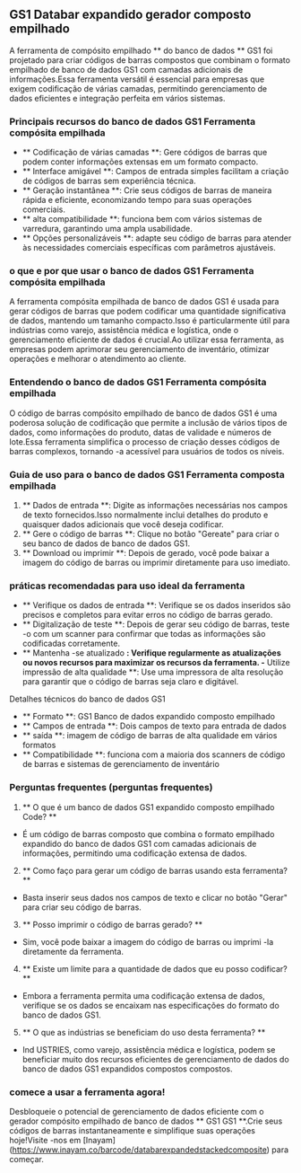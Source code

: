 ## GS1 Databar expandido gerador composto empilhado

A ferramenta de compósito empilhado ** do banco de dados ** GS1 foi projetado para criar códigos de barras compostos que combinam o formato empilhado de banco de dados GS1 com camadas adicionais de informações.Essa ferramenta versátil é essencial para empresas que exigem codificação de várias camadas, permitindo gerenciamento de dados eficientes e integração perfeita em vários sistemas.

### Principais recursos do banco de dados GS1 Ferramenta compósita empilhada

- ** Codificação de várias camadas **: Gere códigos de barras que podem conter informações extensas em um formato compacto.
- ** Interface amigável **: Campos de entrada simples facilitam a criação de códigos de barras sem experiência técnica.
- ** Geração instantânea **: Crie seus códigos de barras de maneira rápida e eficiente, economizando tempo para suas operações comerciais.
- ** alta compatibilidade **: funciona bem com vários sistemas de varredura, garantindo uma ampla usabilidade.
- ** Opções personalizáveis ​​**: adapte seu código de barras para atender às necessidades comerciais específicas com parâmetros ajustáveis.

### o que e por que usar o banco de dados GS1 Ferramenta compósita empilhada

A ferramenta compósita empilhada de banco de dados GS1 é usada para gerar códigos de barras que podem codificar uma quantidade significativa de dados, mantendo um tamanho compacto.Isso é particularmente útil para indústrias como varejo, assistência médica e logística, onde o gerenciamento eficiente de dados é crucial.Ao utilizar essa ferramenta, as empresas podem aprimorar seu gerenciamento de inventário, otimizar operações e melhorar o atendimento ao cliente.

### Entendendo o banco de dados GS1 Ferramenta compósita empilhada

O código de barras compósito empilhado de banco de dados GS1 é uma poderosa solução de codificação que permite a inclusão de vários tipos de dados, como informações do produto, datas de validade e números de lote.Essa ferramenta simplifica o processo de criação desses códigos de barras complexos, tornando -a acessível para usuários de todos os níveis.

### Guia de uso para o banco de dados GS1 Ferramenta composta empilhada

1. ** Dados de entrada **: Digite as informações necessárias nos campos de texto fornecidos.Isso normalmente inclui detalhes do produto e quaisquer dados adicionais que você deseja codificar.
2. ** Gere o código de barras **: Clique no botão "Gereate" para criar o seu banco de dados de banco de dados GS1.
3. ** Download ou imprimir **: Depois de gerado, você pode baixar a imagem do código de barras ou imprimir diretamente para uso imediato.

### práticas recomendadas para uso ideal da ferramenta

- ** Verifique os dados de entrada **: Verifique se os dados inseridos são precisos e completos para evitar erros no código de barras gerado.
- ** Digitalização de teste **: Depois de gerar seu código de barras, teste -o com um scanner para confirmar que todas as informações são codificadas corretamente.
- ** Mantenha -se atualizado **: Verifique regularmente as atualizações ou novos recursos para maximizar os recursos da ferramenta.
-** Utilize impressão de alta qualidade **: Use uma impressora de alta resolução para garantir que o código de barras seja claro e digitável.

Detalhes técnicos do banco de dados GS1

- ** Formato **: GS1 Banco de dados expandido composto empilhado
- ** Campos de entrada **: Dois campos de texto para entrada de dados
- ** saída **: imagem de código de barras de alta qualidade em vários formatos
- ** Compatibilidade **: funciona com a maioria dos scanners de código de barras e sistemas de gerenciamento de inventário

### Perguntas frequentes (perguntas frequentes)

1. ** O que é um banco de dados GS1 expandido composto empilhado Code? **
- É um código de barras composto que combina o formato empilhado expandido do banco de dados GS1 com camadas adicionais de informações, permitindo uma codificação extensa de dados.

2. ** Como faço para gerar um código de barras usando esta ferramenta? **
- Basta inserir seus dados nos campos de texto e clicar no botão "Gerar" para criar seu código de barras.

3. ** Posso imprimir o código de barras gerado? **
- Sim, você pode baixar a imagem do código de barras ou imprimi -la diretamente da ferramenta.

4. ** Existe um limite para a quantidade de dados que eu posso codificar? **
- Embora a ferramenta permita uma codificação extensa de dados, verifique se os dados se encaixam nas especificações do formato do banco de dados GS1.

5. ** O que as indústrias se beneficiam do uso desta ferramenta? **
- Ind USTRIES, como varejo, assistência médica e logística, podem se beneficiar muito dos recursos eficientes de gerenciamento de dados do banco de dados GS1 expandidos compostos compostos.

### comece a usar a ferramenta agora!

Desbloqueie o potencial de gerenciamento de dados eficiente com o gerador compósito empilhado de banco de dados ** GS1 GS1 **.Crie seus códigos de barras instantaneamente e simplifique suas operações hoje!Visite -nos em [Inayam] (https://www.inayam.co/barcode/databarexpandedstackedcomposite) para começar.
